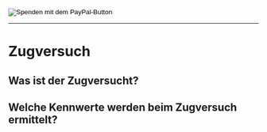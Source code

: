<form action="https://www.paypal.com/donate" method="post" target="_top">
<input type="hidden" name="business" value="keks05@gmail.com" />
<input type="hidden" name="no_recurring" value="0" />
<input type="hidden" name="currency_code" value="EUR" />
<input type="image" src="https://www.paypalobjects.com/de_DE/DE/i/btn/btn_donateCC_LG.gif" border="0" name="submit" title="PayPal - The safer, easier way to pay online!" alt="Spenden mit dem PayPal-Button" />
<img alt="" border="0" src="https://www.paypal.com/de_DE/i/scr/pixel.gif" width="1" height="1" />
</form>

---

# Zugversuch

## Was ist der Zugversucht?

## Welche Kennwerte werden beim Zugversuch ermittelt?